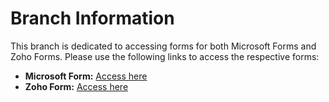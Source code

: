 # Branch Information

This branch is dedicated to accessing forms for both Microsoft Forms and Zoho Forms. Please use the following links to access the respective forms:

- **Microsoft Form:** [Access here](https://the-lighting.github.io/laravel-juana-chatbot/microsoft/)
- **Zoho Form:** [Access here](https://the-lighting.github.io/laravel-juana-chatbot/zoho/)
